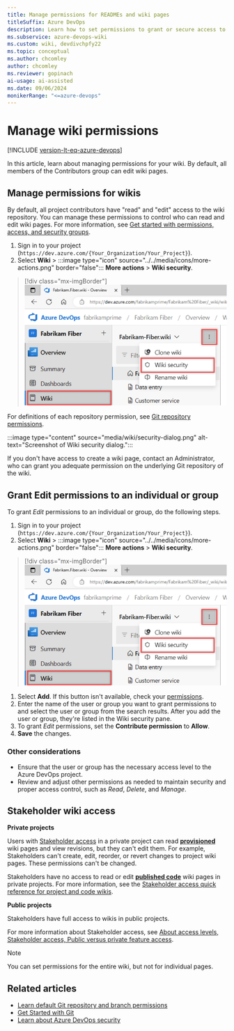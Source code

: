 ```yaml
---
title: Manage permissions for READMEs and wiki pages
titleSuffix: Azure DevOps
description: Learn how to set permissions to grant or secure access to README files and your team project built-in wiki.
ms.subservice: azure-devops-wiki
ms.custom: wiki, devdivchpfy22
ms.topic: conceptual
ms.author: chcomley
author: chcomley
ms.reviewer: gopinach
ai-usage: ai-assisted
ms.date: 09/06/2024
monikerRange: "<=azure-devops"
---
```


# Manage wiki permissions

[!INCLUDE [version-lt-eq-azure-devops](../../includes/version-lt-eq-azure-devops.md)]

In this article, learn about managing permissions for your wiki. By default, all members of the Contributors group can edit wiki pages.

## Manage permissions for wikis

By default, all project contributors have "read" and "edit" access to the wiki repository. You can manage these permissions to control who can read and edit wiki pages. For more information, see [Get started with permissions, access, and security groups](../../organizations/security/about-permissions.md).

1. Sign in to your project (```https://dev.azure.com/{Your_Organization/Your_Project}```).
2. Select **Wiki** > :::image type="icon" source="../../media/icons/more-actions.png" border="false"::: **More actions** > **Wiki security**.

> [!div class="mx-imgBorder"]  
> ![Screenshot of Wiki, Choose More, select security.](media/wiki/wiki-open-security.png)

For definitions of each repository permission, see [Git repository permissions](../../organizations/security/permissions.md).

:::image type="content" source="media/wiki/security-dialog.png" alt-text="Screenshot of Wiki security dialog.":::

If you don't have access to create a wiki page, contact an Administrator, who can grant you adequate permission on the underlying Git repository of the wiki.

## Grant Edit permissions to an individual or group

To grant *Edit* permissions to an individual or group, do the following steps.

1. Sign in to your project (```https://dev.azure.com/{Your_Organization/Your_Project}```).
2. Select **Wiki** > :::image type="icon" source="../../media/icons/more-actions.png" border="false"::: **More actions** > **Wiki security**.

  > [!div class="mx-imgBorder"]  
  > ![Screenshot of Wiki, Choose More, select security.](media/wiki/wiki-open-security.png)

1. Select **Add**. If this button isn't available, check your [permissions](../../organizations/security/about-permissions.md).
2. Enter the name of the user or group you want to grant permissions to and select the user or group from the search results.
   After you add the user or group, they're listed in the Wiki security pane.
3. To grant *Edit* permissions, set the **Contribute permission** to **Allow**.
4. **Save** the changes.

### Other considerations

- Ensure that the user or group has the necessary access level to the Azure DevOps project.
- Review and adjust other permissions as needed to maintain security and proper access control, such as *Read*, *Delete*, and *Manage*.

## Stakeholder wiki access

**Private projects**

Users with [Stakeholder access](../../organizations/security/get-started-stakeholder.md) in a private project can read [**provisioned**](provisioned-vs-published-wiki.md) wiki pages and view revisions, but they can't edit them. For example, Stakeholders can't create, edit, reorder, or revert changes to project wiki pages. These permissions can't be changed.

Stakeholders have no access to read or edit [**published code**](provisioned-vs-published-wiki.md) wiki pages in private projects. For more information, see the [Stakeholder access quick reference for project and code wikis](../../organizations/security/stakeholder-access.md#public-versus-private-feature-access).

**Public projects**

Stakeholders have full access to wikis in public projects.

For more information about Stakeholder access, see [About access levels, Stakeholder access, Public versus private feature access](../../organizations/security/stakeholder-access.md#public-versus-private-feature-access).

> [!NOTE]
> You can set permissions for the entire wiki, but not for individual pages.

## Related articles

- [Learn default Git repository and branch permissions](../../organizations/security/default-git-permissions.md)
- [Get Started with Git](../../repos/git/gitquickstart.md)
- [Learn about Azure DevOps security](../../organizations/security/about-security-identity.md)

